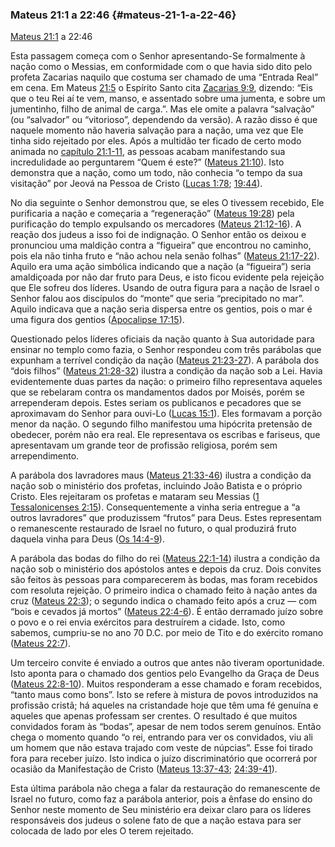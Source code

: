 ### Mateus 21:1 a 22:46 {#mateus-21-1-a-22-46}

[Mateus 21:1](http://bibliaonline.com.br/acf/mt/21/1) a 22:46

Esta passagem começa com o Senhor apresentando-Se formalmente à nação como o Messias, em conformidade com o que havia sido dito pelo profeta Zacarias naquilo que costuma ser chamado de uma “Entrada Real” em cena. Em Mateus [21:5](http://bibliaonline.com.br/acf/mt/21/5) o Espírito Santo cita [Zacarias 9:9](http://bibliaonline.com.br/acf/zc/9/9), dizendo: “Eis que o teu Rei aí te vem, manso, e assentado sobre uma jumenta, e sobre um jumentinho, filho de animal de carga.”. Mas ele omite a palavra “salvação” (ou “salvador” ou “vitorioso”, dependendo da versão). A razão disso é que naquele momento não haveria salvação para a nação, uma vez que Ele tinha sido rejeitado por eles. Após a multidão ter ficado de certo modo animada no [capítulo 21:1-11](http://bibliaonline.com.br/acf/mt/21/1-11), as pessoas acabam manifestando sua incredulidade ao perguntarem “Quem é este?” ([Mateus 21:10](http://bibliaonline.com.br/acf/mt/21/10)). Isto demonstra que a nação, como um todo, não conhecia “o tempo da sua visitação” por Jeová na Pessoa de Cristo ([Lucas 1:78](http://bibliaonline.com.br/acf/lc/1/78); [19:44](http://bibliaonline.com.br/acf/lc/19/44)).

No dia seguinte o Senhor demonstrou que, se eles O tivessem recebido, Ele purificaria a nação e começaria a “regeneração” ([Mateus 19:28](http://bibliaonline.com.br/acf/mt/19/28)) pela purificação do templo expulsando os mercadores ([Mateus 21:12-16](http://bibliaonline.com.br/acf/mt/21/12-16)). A reação dos judeus a isso foi de indignação. O Senhor então os deixou e pronunciou uma maldição contra a “figueira” que encontrou no caminho, pois ela não tinha fruto e “não achou nela senão folhas” ([Mateus 21:17-22](http://bibliaonline.com.br/acf/mt/21/17-22)). Aquilo era uma ação simbólica indicando que a nação (a “figueira”) seria amaldiçoada por não dar fruto para Deus, e isto ficou evidente pela rejeição que Ele sofreu dos líderes. Usando de outra figura para a nação de Israel o Senhor falou aos discípulos do “monte” que seria “precipitado no mar”. Aquilo indicava que a nação seria dispersa entre os gentios, pois o mar é uma figura dos gentios ([Apocalipse 17:15](http://bibliaonline.com.br/acf/ap/17/15)).

Questionado pelos líderes oficiais da nação quanto à Sua autoridade para ensinar no templo como fazia, o Senhor respondeu com três parábolas que expunham a terrível condição da nação ([Mateus 21:23-27](http://bibliaonline.com.br/acf/mt/21/23-27)). A parábola dos “dois filhos” ([Mateus 21:28-32](http://bibliaonline.com.br/acf/mt/21/28-32)) ilustra a condição da nação sob a Lei. Havia evidentemente duas partes da nação: o primeiro filho representava aqueles que se rebelaram contra os mandamentos dados por Moisés, porém se arrependeram depois. Estes seriam os publicanos e pecadores que se aproximavam do Senhor para ouvi-Lo ([Lucas 15:1](http://bibliaonline.com.br/acf/lc/15/1)). Eles formavam a porção menor da nação. O segundo filho manifestou uma hipócrita pretensão de obedecer, porém não era real. Ele representava os escribas e fariseus, que apresentavam um grande teor de profissão religiosa, porém sem arrependimento.

A parábola dos lavradores maus ([Mateus 21:33-46](http://bibliaonline.com.br/acf/mt/21/33-46)) ilustra a condição da nação sob o ministério dos profetas, incluindo João Batista e o próprio Cristo. Eles rejeitaram os profetas e mataram seu Messias ([1 Tessalonicenses 2:15](http://bibliaonline.com.br/acf/1ts/2/15)). Consequentemente a vinha seria entregue a “a outros lavradores” que produzissem “frutos” para Deus. Estes representam o remanescente restaurado de Israel no futuro, o qual produzirá fruto daquela vinha para Deus ([Os 14:4-9](http://bibliaonline.com.br/acf/os/14/4-9)).

A parábola das bodas do filho do rei ([Mateus 22:1-14](http://bibliaonline.com.br/acf/mt/22/1-14)) ilustra a condição da nação sob o ministério dos apóstolos antes e depois da cruz. Dois convites são feitos às pessoas para comparecerem às bodas, mas foram recebidos com resoluta rejeição. O primeiro indica o chamado feito à nação antes da cruz ([Mateus 22:3](http://bibliaonline.com.br/acf/mt/22/3)); o segundo indica o chamado feito após a cruz — com “bois e cevados já mortos” ([Mateus 22:4-6](http://bibliaonline.com.br/acf/mt/22/4-6)). É então derramado juízo sobre o povo e o rei envia exércitos para destruírem a cidade. Isto, como sabemos, cumpriu-se no ano 70 D.C. por meio de Tito e do exército romano ([Mateus 22:7](http://bibliaonline.com.br/acf/mt/22/7)).

Um terceiro convite é enviado a outros que antes não tiveram oportunidade. Isto aponta para o chamado dos gentios pelo Evangelho da Graça de Deus ([Mateus 22:8-10](http://bibliaonline.com.br/acf/mt/22/8-10)). Muitos responderam a esse chamado e foram recebidos, “tanto maus como bons”. Isto se refere à mistura de povos introduzidos na profissão cristã; há aqueles na cristandade hoje que têm uma fé genuína e aqueles que apenas professam ser crentes. O resultado é que muitos convidados foram às “bodas”, apesar de nem todos serem genuínos. Então chega o momento quando “o rei, entrando para ver os convidados, viu ali um homem que não estava trajado com veste de núpcias”. Esse foi tirado fora para receber juízo. Isto indica o juízo discriminatório que ocorrerá por ocasião da Manifestação de Cristo ([Mateus 13:37-43](http://bibliaonline.com.br/acf/mt/13/37-43); [24:39-41](http://bibliaonline.com.br/acf/mt/24/39-41)).

Esta última parábola não chega a falar da restauração do remanescente de Israel no futuro, como faz a parábola anterior, pois a ênfase do ensino do Senhor neste momento de Seu ministério era deixar claro para os líderes responsáveis dos judeus o solene fato de que a nação estava para ser colocada de lado por eles O terem rejeitado.